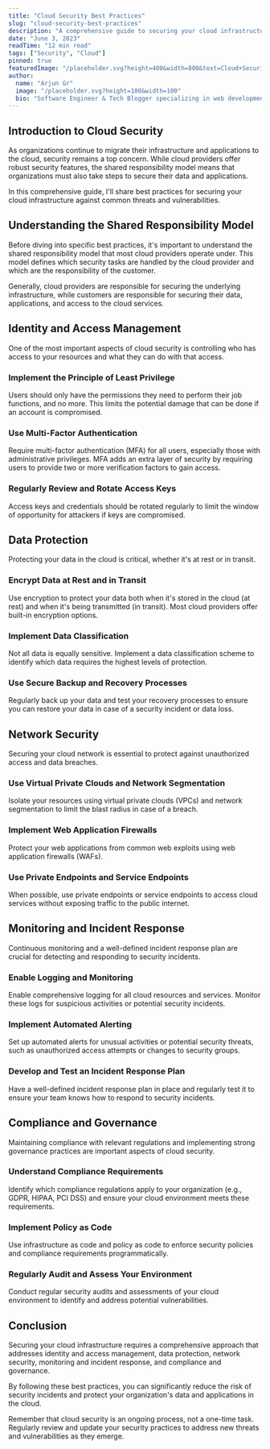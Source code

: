```yaml
---
title: "Cloud Security Best Practices"
slug: "cloud-security-best-practices"
description: "A comprehensive guide to securing your cloud infrastructure against common threats and vulnerabilities."
date: "June 3, 2023"
readTime: "12 min read"
tags: ["Security", "Cloud"]
pinned: true
featuredImage: "/placeholder.svg?height=400&width=800&text=Cloud+Security"
author:
  name: "Arjun Gr"
  image: "/placeholder.svg?height=100&width=100"
  bio: "Software Engineer & Tech Blogger specializing in web development, AI, and cloud technologies."
---
```


## Introduction to Cloud Security

As organizations continue to migrate their infrastructure and applications to the cloud, security remains a top concern. While cloud providers offer robust security features, the shared responsibility model means that organizations must also take steps to secure their data and applications.

In this comprehensive guide, I'll share best practices for securing your cloud infrastructure against common threats and vulnerabilities.

## Understanding the Shared Responsibility Model

Before diving into specific best practices, it's important to understand the shared responsibility model that most cloud providers operate under. This model defines which security tasks are handled by the cloud provider and which are the responsibility of the customer.

Generally, cloud providers are responsible for securing the underlying infrastructure, while customers are responsible for securing their data, applications, and access to the cloud services.

## Identity and Access Management

One of the most important aspects of cloud security is controlling who has access to your resources and what they can do with that access.

### Implement the Principle of Least Privilege

Users should only have the permissions they need to perform their job functions, and no more. This limits the potential damage that can be done if an account is compromised.

### Use Multi-Factor Authentication

Require multi-factor authentication (MFA) for all users, especially those with administrative privileges. MFA adds an extra layer of security by requiring users to provide two or more verification factors to gain access.

### Regularly Review and Rotate Access Keys

Access keys and credentials should be rotated regularly to limit the window of opportunity for attackers if keys are compromised.

## Data Protection

Protecting your data in the cloud is critical, whether it's at rest or in transit.

### Encrypt Data at Rest and in Transit

Use encryption to protect your data both when it's stored in the cloud (at rest) and when it's being transmitted (in transit). Most cloud providers offer built-in encryption options.

### Implement Data Classification

Not all data is equally sensitive. Implement a data classification scheme to identify which data requires the highest levels of protection.

### Use Secure Backup and Recovery Processes

Regularly back up your data and test your recovery processes to ensure you can restore your data in case of a security incident or data loss.

## Network Security

Securing your cloud network is essential to protect against unauthorized access and data breaches.

### Use Virtual Private Clouds and Network Segmentation

Isolate your resources using virtual private clouds (VPCs) and network segmentation to limit the blast radius in case of a breach.

### Implement Web Application Firewalls

Protect your web applications from common web exploits using web application firewalls (WAFs).

### Use Private Endpoints and Service Endpoints

When possible, use private endpoints or service endpoints to access cloud services without exposing traffic to the public internet.

## Monitoring and Incident Response

Continuous monitoring and a well-defined incident response plan are crucial for detecting and responding to security incidents.

### Enable Logging and Monitoring

Enable comprehensive logging for all cloud resources and services. Monitor these logs for suspicious activities or potential security incidents.

### Implement Automated Alerting

Set up automated alerts for unusual activities or potential security threats, such as unauthorized access attempts or changes to security groups.

### Develop and Test an Incident Response Plan

Have a well-defined incident response plan in place and regularly test it to ensure your team knows how to respond to security incidents.

## Compliance and Governance

Maintaining compliance with relevant regulations and implementing strong governance practices are important aspects of cloud security.

### Understand Compliance Requirements

Identify which compliance regulations apply to your organization (e.g., GDPR, HIPAA, PCI DSS) and ensure your cloud environment meets these requirements.

### Implement Policy as Code

Use infrastructure as code and policy as code to enforce security policies and compliance requirements programmatically.

### Regularly Audit and Assess Your Environment

Conduct regular security audits and assessments of your cloud environment to identify and address potential vulnerabilities.

## Conclusion

Securing your cloud infrastructure requires a comprehensive approach that addresses identity and access management, data protection, network security, monitoring and incident response, and compliance and governance.

By following these best practices, you can significantly reduce the risk of security incidents and protect your organization's data and applications in the cloud.

Remember that cloud security is an ongoing process, not a one-time task. Regularly review and update your security practices to address new threats and vulnerabilities as they emerge.
